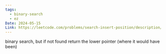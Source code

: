 ```yaml
---
tags:
  - binary-search
  - ez
Date: 2024-05-15
Link: https://leetcode.com/problems/search-insert-position/description/
---
```

binary search, but if not found return the lower pointer (where it would have been)